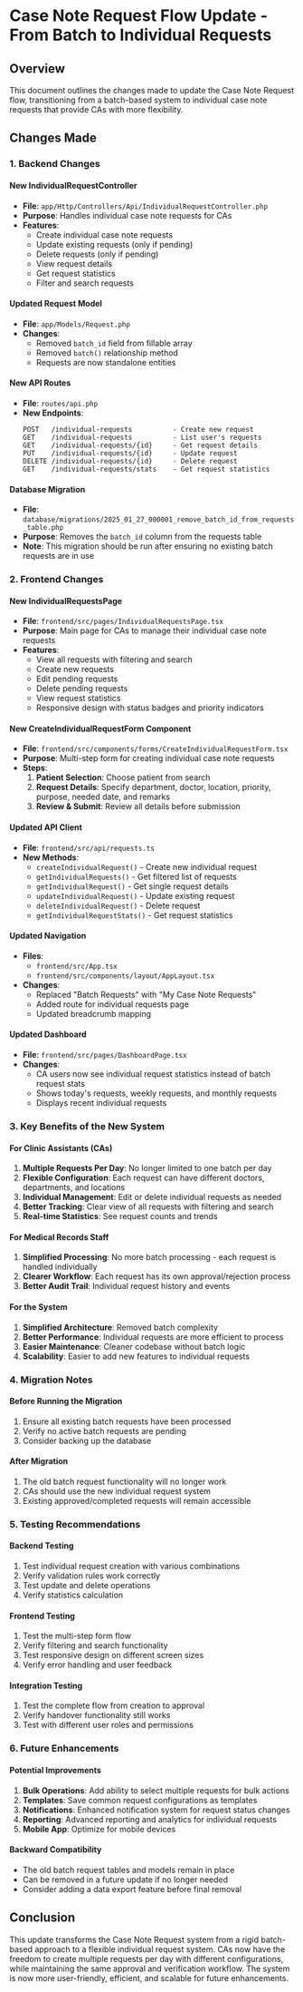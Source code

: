 # Case Note Request Flow Update - From Batch to Individual Requests

## Overview
This document outlines the changes made to update the Case Note Request flow, transitioning from a batch-based system to individual case note requests that provide CAs with more flexibility.

## Changes Made

### 1. Backend Changes

#### New IndividualRequestController
- **File**: `app/Http/Controllers/Api/IndividualRequestController.php`
- **Purpose**: Handles individual case note requests for CAs
- **Features**:
  - Create individual case note requests
  - Update existing requests (only if pending)
  - Delete requests (only if pending)
  - View request details
  - Get request statistics
  - Filter and search requests

#### Updated Request Model
- **File**: `app/Models/Request.php`
- **Changes**:
  - Removed `batch_id` field from fillable array
  - Removed `batch()` relationship method
  - Requests are now standalone entities

#### New API Routes
- **File**: `routes/api.php`
- **New Endpoints**:
  ```
  POST   /individual-requests          - Create new request
  GET    /individual-requests          - List user's requests
  GET    /individual-requests/{id}     - Get request details
  PUT    /individual-requests/{id}     - Update request
  DELETE /individual-requests/{id}     - Delete request
  GET    /individual-requests/stats    - Get request statistics
  ```

#### Database Migration
- **File**: `database/migrations/2025_01_27_000001_remove_batch_id_from_requests_table.php`
- **Purpose**: Removes the `batch_id` column from the requests table
- **Note**: This migration should be run after ensuring no existing batch requests are in use

### 2. Frontend Changes

#### New IndividualRequestsPage
- **File**: `frontend/src/pages/IndividualRequestsPage.tsx`
- **Purpose**: Main page for CAs to manage their individual case note requests
- **Features**:
  - View all requests with filtering and search
  - Create new requests
  - Edit pending requests
  - Delete pending requests
  - View request statistics
  - Responsive design with status badges and priority indicators

#### New CreateIndividualRequestForm Component
- **File**: `frontend/src/components/forms/CreateIndividualRequestForm.tsx`
- **Purpose**: Multi-step form for creating individual case note requests
- **Steps**:
  1. **Patient Selection**: Choose patient from search
  2. **Request Details**: Specify department, doctor, location, priority, purpose, needed date, and remarks
  3. **Review & Submit**: Review all details before submission

#### Updated API Client
- **File**: `frontend/src/api/requests.ts`
- **New Methods**:
  - `createIndividualRequest()` - Create new individual request
  - `getIndividualRequests()` - Get filtered list of requests
  - `getIndividualRequest()` - Get single request details
  - `updateIndividualRequest()` - Update existing request
  - `deleteIndividualRequest()` - Delete request
  - `getIndividualRequestStats()` - Get request statistics

#### Updated Navigation
- **Files**: 
  - `frontend/src/App.tsx`
  - `frontend/src/components/layout/AppLayout.tsx`
- **Changes**:
  - Replaced "Batch Requests" with "My Case Note Requests"
  - Added route for individual requests page
  - Updated breadcrumb mapping

#### Updated Dashboard
- **File**: `frontend/src/pages/DashboardPage.tsx`
- **Changes**:
  - CA users now see individual request statistics instead of batch request stats
  - Shows today's requests, weekly requests, and monthly requests
  - Displays recent individual requests

### 3. Key Benefits of the New System

#### For Clinic Assistants (CAs)
1. **Multiple Requests Per Day**: No longer limited to one batch per day
2. **Flexible Configuration**: Each request can have different doctors, departments, and locations
3. **Individual Management**: Edit or delete individual requests as needed
4. **Better Tracking**: Clear view of all requests with filtering and search
5. **Real-time Statistics**: See request counts and trends

#### For Medical Records Staff
1. **Simplified Processing**: No more batch processing - each request is handled individually
2. **Clearer Workflow**: Each request has its own approval/rejection process
3. **Better Audit Trail**: Individual request history and events

#### For the System
1. **Simplified Architecture**: Removed batch complexity
2. **Better Performance**: Individual requests are more efficient to process
3. **Easier Maintenance**: Cleaner codebase without batch logic
4. **Scalability**: Easier to add new features to individual requests

### 4. Migration Notes

#### Before Running the Migration
1. Ensure all existing batch requests have been processed
2. Verify no active batch requests are pending
3. Consider backing up the database

#### After Migration
1. The old batch request functionality will no longer work
2. CAs should use the new individual request system
3. Existing approved/completed requests will remain accessible

### 5. Testing Recommendations

#### Backend Testing
1. Test individual request creation with various combinations
2. Verify validation rules work correctly
3. Test update and delete operations
4. Verify statistics calculation

#### Frontend Testing
1. Test the multi-step form flow
2. Verify filtering and search functionality
3. Test responsive design on different screen sizes
4. Verify error handling and user feedback

#### Integration Testing
1. Test the complete flow from creation to approval
2. Verify handover functionality still works
3. Test with different user roles and permissions

### 6. Future Enhancements

#### Potential Improvements
1. **Bulk Operations**: Add ability to select multiple requests for bulk actions
2. **Templates**: Save common request configurations as templates
3. **Notifications**: Enhanced notification system for request status changes
4. **Reporting**: Advanced reporting and analytics for individual requests
5. **Mobile App**: Optimize for mobile devices

#### Backward Compatibility
- The old batch request tables and models remain in place
- Can be removed in a future update if no longer needed
- Consider adding a data export feature before final removal

## Conclusion

This update transforms the Case Note Request system from a rigid batch-based approach to a flexible individual request system. CAs now have the freedom to create multiple requests per day with different configurations, while maintaining the same approval and verification workflow. The system is now more user-friendly, efficient, and scalable for future enhancements.

